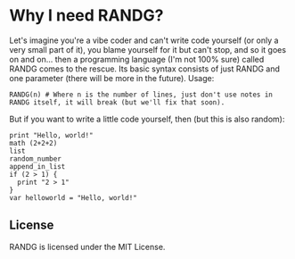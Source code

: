 # Why I need RANDG?
Let's imagine you're a vibe coder and can't write code yourself (or only a very small part of it), you blame yourself for it but can't stop, and so it goes on and on... then a programming language (I'm not 100% sure) called RANDG comes to the rescue. Its basic syntax consists of just RANDG and one parameter (there will be more in the future).
Usage:

```randg
RANDG(n) # Where n is the number of lines, just don't use notes in RANDG itself, it will break (but we'll fix that soon).
```

But if you want to write a little code yourself, then (but this is also random):

```randg
print "Hello, world!"
math (2+2+2)
list
random_number
append_in_list
if (2 > 1) {
  print "2 > 1"
}
var helloworld = "Hello, world!"
```
## License
RANDG is licensed under the MIT License.
